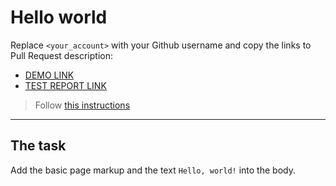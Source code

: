 # Hello world
Replace `<your_account>` with your Github username and copy the links to Pull Request description:
- [DEMO LINK](https://ksavelyeva.github.io/layout_hello-world/)
- [TEST REPORT LINK](https://ksavelyeva.github.io/layout_hello-world/report/html_report/)

> Follow [this instructions](https://mate-academy.github.io/layout_task-guideline/#how-to-solve-the-layout-tasks-on-github)
___

## The task
Add the basic page markup and the text `Hello, world!` into the body.
